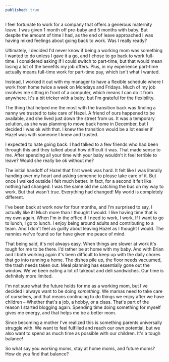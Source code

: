 ```yaml
---
published: true
---
```


I feel fortunate to work for a company that offers a generous maternity leave. I was given 1 month off pre-baby and 5 months with baby. But despite the amount of time I had, as the end of leave approached I was having mixed feelings about going back to work. Was I really ready?

Ultimately, I decided I'd never know if being a working mom was something I wanted to do unless I gave it a go, and I chose to go back to work full-time. I considered asking if I could switch to part-time, but that would mean losing a lot of the benefits my job offers. Plus, in my experience part-time actually means full-time work for part-time pay, which isn't what I wanted.

Instead, I worked it out with my manager to have a flexible schedule where I work from home twice a week on Mondays and Fridays. Much of my job involves me sitting in front of a computer, which means I can do it from anywhere. It's a bit tricker with a baby, but I'm grateful for the flexibility.

The thing that helped me the most with the transition back was finding a nanny we trusted to take care of Hazel. A friend of ours happened to be available, and she lived just down the street from us. It was a temporary solution, as she was planning to move back home in December, but I decided I was ok with that. I knew the transition would be a lot easier if Hazel was with someone I knew and trusted.

I expected to hate going back. I had talked to a few friends who had been through this and they talked about how difficult it was. That made sense to me. After spending all your time with your baby wouldn't it feel terrible to leave? Would she really be ok without me?

The initial handoff of Hazel that first week was hard. It felt like I was literally handing over my heart and asking someone to please take care of it. But once I walked outside I felt much better. In fact, for a second it felt like nothing had changed. I was the same old me catching the bus on my way to work. But that wasn't true. Everything had changed! My world is completely different.

I've been back at work now for four months, and I'm surprised to say, I actually like it! Much more than I thought I would. I like having time that is my own again. When I'm in the office if I need to work, I work. If I want to go to lunch, I go to lunch. I enjoy being around adults and contributing to a team. And I don't feel as guilty about leaving Hazel as I thought I would. The nannies we've found so far have given me peace of mind.

That being said, it's not always easy. When things are slower at work it's tough for me to be there. I'd rather be at home with my baby. And with Brian and I both working again it's been difficult to keep up with the daily chores that go into running a home. The dishes pile up, the floor needs vacuumed, the trash needs taken out. Meal planning has essentially gone out the window. We've been eating a lot of takeout and deli sandwiches. Our time is definitely more limited.

I'm not sure what the future holds for me as a working mom, but I've decided I always want to be doing _something_. We mamas need to take care of ourselves, and that means continuing to do things we enjoy after we have children – Whether that's a job, a hobby, or a class. That's part of the reason I started blogging again. Spending time doing something for myself gives me energy, and that helps me be a better mom.

Since becoming a mother I've realized this is something parents universally struggle with. We want to feel fulfilled and reach our own potential, but we also want to spend as much time as possible with our children. It's a tough balance!

So what say you working moms, stay at home moms, and future moms? How do you find that balance?
